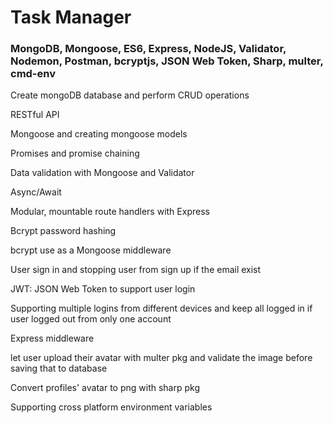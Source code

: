 <h1>Task Manager</h1>

<h3>MongoDB, Mongoose, ES6, Express, NodeJS, Validator, Nodemon, Postman, bcryptjs, JSON Web Token, Sharp, multer, cmd-env</h3>

<p>Create mongoDB database and perform CRUD operations</p>
<p>RESTful API</p>
<p>Mongoose and creating mongoose models</p>
<p>Promises and promise chaining</p>
<p>Data validation with Mongoose and Validator</p>
<p>Async/Await</p>
<p>Modular, mountable route handlers with Express</p>
<p>Bcrypt password hashing</p>
<p>bcrypt use as a Mongoose middleware</p>
<p>User sign in and stopping user from sign up if the email exist</p>
<p>JWT: JSON Web Token to support user login</p>
<p>Supporting multiple logins from different devices and keep all logged in if user logged out from only one account</p>
<p>Express middleware</p>
<p>let user upload their avatar with multer pkg and validate the image before saving that to database</p>
<p>Convert profiles' avatar to png with sharp pkg</p>
<p>Supporting cross platform environment variables</p>
